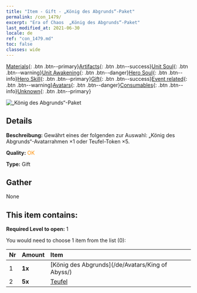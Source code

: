 ```yaml
---
title: "Item - Gift - „König des Abgrunds“-Paket"
permalink: /con_1479/
excerpt: "Era of Chaos  „König des Abgrunds“-Paket"
last_modified_at: 2021-06-30
locale: de
ref: "con_1479.md"
toc: false
classes: wide
---
```

 [Materials](/ItemsDE/){: .btn .btn--primary}[Artifacts](/ItemsDE/Artifacts/){: .btn .btn--success}[Unit Soul](/ItemsDE/UnitSoul/){: .btn .btn--warning}[Unit Awakening](/ItemsDE/UnitAwakening/){: .btn .btn--danger}[Hero Soul](/ItemsDE/HeroSoul/){: .btn .btn--info}[Hero Skill](/ItemsDE/HeroSkill/){: .btn .btn--primary}[Gift](/ItemsDE/Gift/){: .btn .btn--success}[Event related](/ItemsDE/Events/){: .btn .btn--warning}[Avatars](/ItemsDE/Avatars/){: .btn .btn--danger}[Consumables](/ItemsDE/Consumables/){: .btn .btn--info}[Unknown](/ItemsDE/Unknown/){: .btn .btn--primary}

 ![„König des Abgrunds“-Paket](/images/t/i_907093.png)

## Details
 **Beschreibung:** Gewährt eines der folgenden zur Auswahl: „König des Abgrunds“-Avatarrahmen ×1 oder Teufel-Token ×5.

 **Quality:** <span style="color: #FF8C00">OK</span>

 **Type:** Gift

## Gather

  None

## This item contains:

 **Required Level to open:** 1

 You would need to choose 1 item from the list (0):

  | Nr | Amount |     Item    |
  |:---|:-------|:------------|
  | 1 |  **1x** | [König des Abgrunds](/de/Avatars/King of Abyss/) |  | 
  | 2 |  **5x** | [Teufel](/ItemsDE/unt_232/) |  | 
